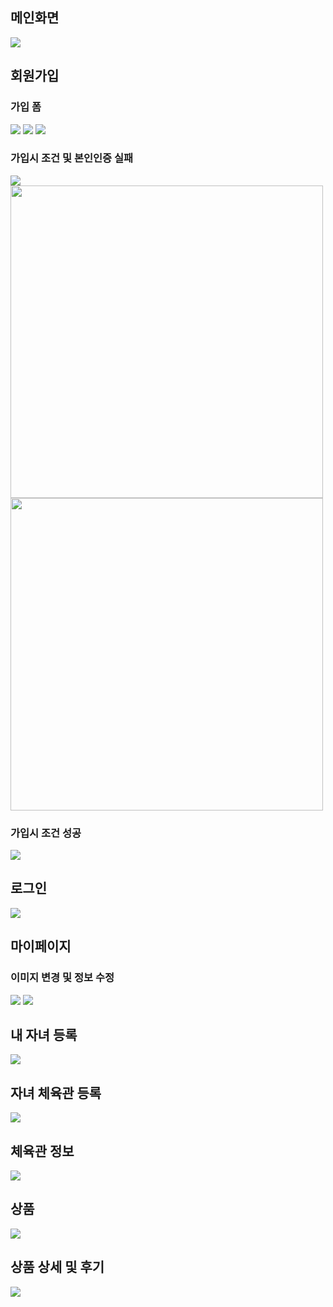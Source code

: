 <h2>메인화면</h2>
<img src="https://github.com/user-attachments/assets/caf2de3a-8598-45c1-9313-d05dfb0234e8">
</br>
<h2>회원가입</h2>
<h3>가입 폼</h3>
<img src="https://github.com/user-attachments/assets/be70006d-36cb-4284-b9f4-a09c1a1da027">
<img src="https://github.com/user-attachments/assets/770cf402-a0f8-4842-ba0f-63dbe6a95a89">
<img src="https://github.com/user-attachments/assets/8477b8cb-f8bf-4d07-b6a7-36b8510989fa">
<h3>가입시 조건 및 본인인증 실패</h3>
<img src="https://github.com/user-attachments/assets/99454ddd-0688-4268-a706-5fc71196a4b2">
<img src="https://github.com/user-attachments/assets/37121136-5fac-443e-804f-cf64ccdf7195" width="500" height="500">
<img src="https://github.com/user-attachments/assets/8fddf521-22bb-4c3c-9860-7cd0671eedd6" width="500" height="500">
<h3>가입시 조건 성공</h3>
<img src="https://github.com/user-attachments/assets/e59dc334-b0b4-4469-abf8-9c2bec6ecdad">
</br>
<h2>로그인</h2>
<img src="https://github.com/user-attachments/assets/9fb2af95-019b-4beb-a6c0-6f6b48b31d7b">
<h2>마이페이지</h2>
<h3>이미지 변경 및 정보 수정</h3>
<img src="https://github.com/user-attachments/assets/47170fc3-0812-444b-9a14-8900fbdfb860">
<img src="https://github.com/user-attachments/assets/931ea186-ff66-4aa2-a415-1f6bed9b6d6e">
<h2>내 자녀 등록</h2>
<img src="https://github.com/user-attachments/assets/bd4bc200-ac1e-474e-bfe5-53d133ae5f22">
<h2>자녀 체육관 등록</h2>
<img src="https://github.com/user-attachments/assets/7d6ab805-b76b-4509-8cc2-2d4ab3a3d34f">
<h2>체육관 정보</h2>
<img src="https://github.com/user-attachments/assets/0ffebbec-1e14-47fa-8756-266ff1b559b3">
<h2>상품</h2>
<img src="https://github.com/user-attachments/assets/6b41f28e-7f9d-4200-82cc-fb3c85cf00ef">
<h2>상품 상세 및 후기</h2>
<img src="https://github.com/user-attachments/assets/17a1d3ef-132e-4f0c-a1b6-224ec8b2444d">



